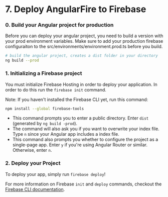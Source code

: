 # 7. Deploy AngularFire to Firebase

### 0. Build your Angular project for production

Before you can deploy your angular project, you need to build a version with your prod environment variables.
Make sure to add your production firebase configuraiton to the src/environments/environment.prod.ts before you build.

```bash
# build the angular project, creates a dist folder in your directory
ng build --prod
```

### 1. Initializing a Firebase project

You must initialize Firebase Hosting in order to deploy your application. In order to do this run the `firebase init` command.

Note: If you haven't installed the Firebase CLI yet, run this command:

```bash
npm install --global firebase-tools
```

- This command prompts you to enter a public directory. Enter `dist` (generated by `ng build -prod`).
- The command will also ask you if you want to overwrite your index file. Type `n` since your Angular app includes a index file.
- This command also prompts you whether to configure the project as a single-page app. Enter `y` if you're using Angular Router or similar. Otherwise, enter `n`.

### 2. Deploy your Project

To deploy your app, simply run `firebase deploy`!

For more information on Firebase `init` and `deploy` commands, checkout the [Firebase CLI documentation](https://firebase.google.com/docs/cli/).
